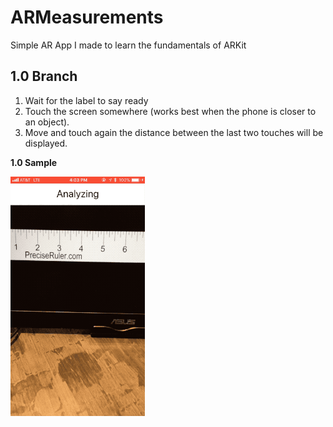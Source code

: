# ARMeasurements

Simple AR App I made to learn the fundamentals of ARKit

## 1.0 Branch
1. Wait for the label to say ready 
2. Touch the screen somewhere (works best when the phone is closer to an object).
3. Move and touch again the distance between the last two touches will be displayed.


**1.0 Sample**
  
  ![Alt Text](https://github.com/dtroupe18/ARMeasurements/blob/master/ARMeasurements/SampleGifs/1.0_SampleGif.gif)

